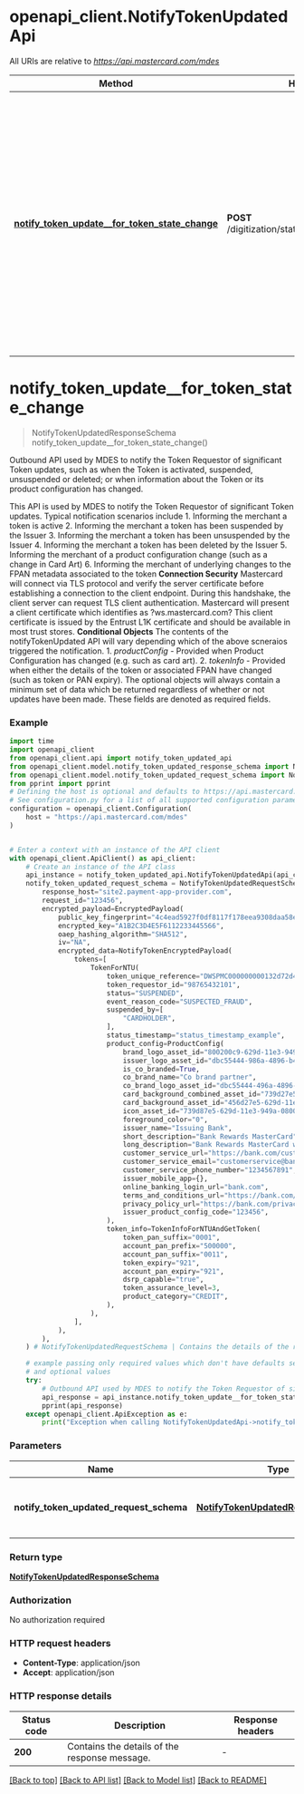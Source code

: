 # openapi_client.NotifyTokenUpdatedApi

All URIs are relative to *https://api.mastercard.com/mdes*

Method | HTTP request | Description
------------- | ------------- | -------------
[**notify_token_update__for_token_state_change**](NotifyTokenUpdatedApi.md#notify_token_update__for_token_state_change) | **POST** /digitization/static/1/0/notifyTokenUpdated | Outbound API used by MDES to notify the Token Requestor of significant Token updates, such as when the Token is activated, suspended, unsuspended or deleted; or when information about the Token or its product configuration has changed.


# **notify_token_update__for_token_state_change**
> NotifyTokenUpdatedResponseSchema notify_token_update__for_token_state_change()

Outbound API used by MDES to notify the Token Requestor of significant Token updates, such as when the Token is activated, suspended, unsuspended or deleted; or when information about the Token or its product configuration has changed.

This API is used by MDES to notify the Token Requestor of significant Token updates. Typical notification scenarios include  1. Informing the merchant a token is active 2. Informing the merchant a token has been suspended by the Issuer 3. Informing the merchant a token has been unsuspended by the Issuer 4. Informing the merchant a token has been deleted by the Issuer 5. Informing the merchant of a product configuration change (such as a change in Card Art) 6. Informing the merchant of underlying changes to the FPAN metadata associated to the token  **Connection Security**  Mastercard will connect via TLS protocol and verify the server certificate before establishing a connection to the client endpoint. During this handshake, the client server can request TLS client authentication. Mastercard will present a client certificate which identifies as ?ws.mastercard.com? This client certificate is issued by the Entrust L1K certificate and should be available in most trust stores.   **Conditional Objects**  The contents of the notifyTokenUpdated API will vary depending which of the above scneraios triggered the notification.  1. *productConfig* - Provided when Product Configuration has changed (e.g. such as card art). 2. *tokenInfo* - Provided when either the details of the token or associated FPAN have changed (such as token or PAN expiry).   The optional objects will always contain a minimum set of data which be returned regardless of whether or not updates have been made. These fields are denoted as required fields. 

### Example

```python
import time
import openapi_client
from openapi_client.api import notify_token_updated_api
from openapi_client.model.notify_token_updated_response_schema import NotifyTokenUpdatedResponseSchema
from openapi_client.model.notify_token_updated_request_schema import NotifyTokenUpdatedRequestSchema
from pprint import pprint
# Defining the host is optional and defaults to https://api.mastercard.com/mdes
# See configuration.py for a list of all supported configuration parameters.
configuration = openapi_client.Configuration(
    host = "https://api.mastercard.com/mdes"
)


# Enter a context with an instance of the API client
with openapi_client.ApiClient() as api_client:
    # Create an instance of the API class
    api_instance = notify_token_updated_api.NotifyTokenUpdatedApi(api_client)
    notify_token_updated_request_schema = NotifyTokenUpdatedRequestSchema(
        response_host="site2.payment-app-provider.com",
        request_id="123456",
        encrypted_payload=EncryptedPayload(
            public_key_fingerprint="4c4ead5927f0df8117f178eea9308daa58e27c2b",
            encrypted_key="A1B2C3D4E5F6112233445566",
            oaep_hashing_algorithm="SHA512",
            iv="NA",
            encrypted_data=NotifyTokenEncryptedPayload(
                tokens=[
                    TokenForNTU(
                        token_unique_reference="DWSPMC000000000132d72d4fcb2f4136a0532d3093ff1a45",
                        token_requestor_id="98765432101",
                        status="SUSPENDED",
                        event_reason_code="SUSPECTED_FRAUD",
                        suspended_by=[
                            "CARDHOLDER",
                        ],
                        status_timestamp="status_timestamp_example",
                        product_config=ProductConfig(
                            brand_logo_asset_id="800200c9-629d-11e3-949a-0739d27e5a66",
                            issuer_logo_asset_id="dbc55444-986a-4896-b41c-5d5e2dd431e2",
                            is_co_branded=True,
                            co_brand_name="Co brand partner",
                            co_brand_logo_asset_id="dbc55444-496a-4896-b41c-5d5e2dd431e2",
                            card_background_combined_asset_id="739d27e5-629d-11e3-949a-0800200c9a66",
                            card_background_asset_id="456d27e5-629d-11e3-949a-0800200c9a66",
                            icon_asset_id="739d87e5-629d-11e3-949a-0800200c9a66",
                            foreground_color="0",
                            issuer_name="Issuing Bank",
                            short_description="Bank Rewards MasterCard",
                            long_description="Bank Rewards MasterCard with the super duper rewards program",
                            customer_service_url="https://bank.com/customerservice",
                            customer_service_email="customerservice@bank.com",
                            customer_service_phone_number="1234567891",
                            issuer_mobile_app={},
                            online_banking_login_url="bank.com",
                            terms_and_conditions_url="https://bank.com/termsAndConditions",
                            privacy_policy_url="https://bank.com/privacy",
                            issuer_product_config_code="123456",
                        ),
                        token_info=TokenInfoForNTUAndGetToken(
                            token_pan_suffix="0001",
                            account_pan_prefix="500000",
                            account_pan_suffix="0011",
                            token_expiry="921",
                            account_pan_expiry="921",
                            dsrp_capable="true",
                            token_assurance_level=3,
                            product_category="CREDIT",
                        ),
                    ),
                ],
            ),
        ),
    ) # NotifyTokenUpdatedRequestSchema | Contains the details of the request message.  (optional)

    # example passing only required values which don't have defaults set
    # and optional values
    try:
        # Outbound API used by MDES to notify the Token Requestor of significant Token updates, such as when the Token is activated, suspended, unsuspended or deleted; or when information about the Token or its product configuration has changed.
        api_response = api_instance.notify_token_update__for_token_state_change(notify_token_updated_request_schema=notify_token_updated_request_schema)
        pprint(api_response)
    except openapi_client.ApiException as e:
        print("Exception when calling NotifyTokenUpdatedApi->notify_token_update__for_token_state_change: %s\n" % e)
```


### Parameters

Name | Type | Description  | Notes
------------- | ------------- | ------------- | -------------
 **notify_token_updated_request_schema** | [**NotifyTokenUpdatedRequestSchema**](NotifyTokenUpdatedRequestSchema.md)| Contains the details of the request message.  | [optional]

### Return type

[**NotifyTokenUpdatedResponseSchema**](NotifyTokenUpdatedResponseSchema.md)

### Authorization

No authorization required

### HTTP request headers

 - **Content-Type**: application/json
 - **Accept**: application/json


### HTTP response details
| Status code | Description | Response headers |
|-------------|-------------|------------------|
**200** | Contains the details of the response message.  |  -  |

[[Back to top]](#) [[Back to API list]](../README.md#documentation-for-api-endpoints) [[Back to Model list]](../README.md#documentation-for-models) [[Back to README]](../README.md)

